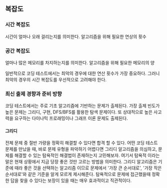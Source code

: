 ## 복잡도

### 시간 복잡도
시간이 얼마나 오래 걸리는지를 의미한다.
알고리즘을 위해 필요한 연상의 횟수
### 공간 복잡도
얼마나 많은 메모리를 차지하는지를 의미한다.
알고리즘을 위해 필요한 메모리의 양

일반적으로 코딩 테스트에서는 최악의 경우에 대한 연산 횟수가 가장 중요하다.
그러니 최악의 경우의 시간 복잡도를 우선적으로 고려해야 한다.

### 최신 출제 경향과 준비 방향
코딩 테스트에서는 주로 기초 알고리즘에 기반하는 문제가 출제된다.
가장 출제 빈도가 높은 문제는 그리디, 구현, DFS/BFS를 활용한 탐색 문제이다.
또 상대적으로 높은 사고력을 요구하는 다이나믹 프로래밍이나 그래프 이론 문제도 출제된다.

#### 그리디
전체 문제 중 절반 가량을 정확히 해결할 수 있다면 합격 할 수 있다.
어떤 코딩 테스트 문제를 만났을 때, 바로 문제 유형을 파악하기 어렵다면 그리디 알고리즘을 의심하고,
문제를 해결할 수 있는 탐욕적인 해결법이 존재하는지 고민해보자.
여기서 탐욕적 이라는 말은 현재 상황에서 지금 당장 좋은 것만 고르는 방법을 의미한다.
그리디 알고리즘은 기준에 때라 좋은 것을 선택하는 알고리즘 이므로 문제에서 '가장 큰 순서대로', '가장 작은 순서대로'와 같은 기준을 알게 모르게 제시해준다.
탐욕적으로 문제에 접근했을때 정확한 답을 찾을 수 있다는 보장이 있을 때는 매우 효과적이고 직관적이다.
